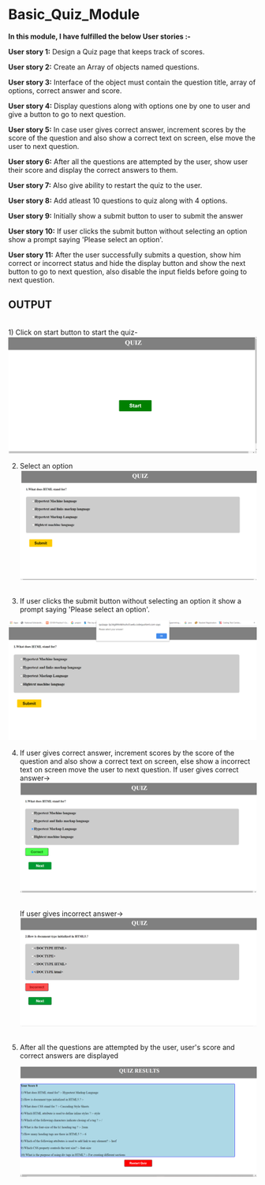 # Basic_Quiz_Module
<b>In this module, I have fulfilled the below User stories :-</b>

<b> User story 1:</b> Design a Quiz page that keeps track of scores.

<b> User story 2:</b> Create an Array of objects named questions.

<b> User story 3:</b> Interface of the object must contain the question title, array of options, correct answer and score.

<b> User story 4:</b> Display questions along with options one by one to user and give a button to go to next question.

<b> User story 5:</b> In case user gives correct answer, increment scores by the score of the question and also show a correct text on screen, else move the user to next question.

<b> User story 6:</b> After all the questions are attempted by the user, show user their score and display the correct answers to them.

<b> User story 7:</b> Also give ability to restart the quiz to the user.

<b> User story 8:</b> Add atleast 10 questions to quiz along with 4 options.

<b> User story 9:</b> Initially show a submit button to user to submit the answer

<b> User story 10:</b> If user clicks the submit button without selecting an option show a prompt saying 'Please select an option'.

<b> User story 11:</b> After the user successfully submits a question, show him correct or incorrect status and hide the display button and show the next button to go to next question, also disable the input fields before going to next question.

<h2>OUTPUT</h2><br>
 1) Click on start button to start the quiz-
<img src="QuizModule/Screenshot (74).png"> <br>

 2) Select an option
<img src="QuizModule/Screenshot (75).png"> <br><br>

 3) If user clicks the submit button without selecting an option it show a prompt saying 'Please select an option'.
 <img src="QuizModule/Screenshot (76).png">
 
 4) If user gives correct answer, increment scores by the score of the question and also show a correct text on screen, else  show a incorrect text on screen move the user to       next question.
    If user gives correct answer-><br>
    <img src="QuizModule/Screenshot (77).png"> <br><br>
    
    If user gives incorrect answer-><br>
    <img src="QuizModule/Screenshot (78).png"> <br><br>
    
 5)  After all the questions are attempted by the user, user's score and correct answers are displayed <br>
     
      <img src="QuizModule/Screenshot (79).png"> <br><br>
    
    
    
